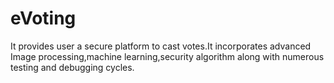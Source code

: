 # eVoting
It provides user a secure platform to cast votes.It incorporates advanced Image processing,machine learning,security algorithm along with numerous testing and debugging cycles.
